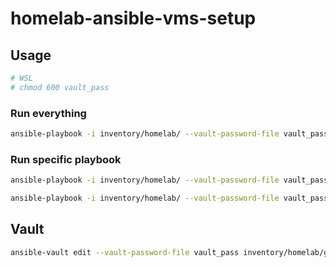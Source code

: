 # homelab-ansible-vms-setup

## Usage

```sh
# WSL
# chmod 600 vault_pass
```

### Run everything

```sh
ansible-playbook -i inventory/homelab/ --vault-password-file vault_pass site.yaml
```

### Run specific playbook

```sh
ansible-playbook -i inventory/homelab/ --vault-password-file vault_pass setup-vms.yaml
```

```sh
ansible-playbook -i inventory/homelab/ --vault-password-file vault_pass setup-hv.yaml
```

## Vault

```sh
ansible-vault edit --vault-password-file vault_pass inventory/homelab/group_vars/all/vault/nexus.yaml
```
